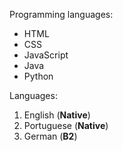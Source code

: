 Programming languages:
* HTML
* CSS
* JavaScript
* Java
* Python

Languages:
1. English (__Native__)
2. Portuguese (__Native__)
3. German (__B2__)

